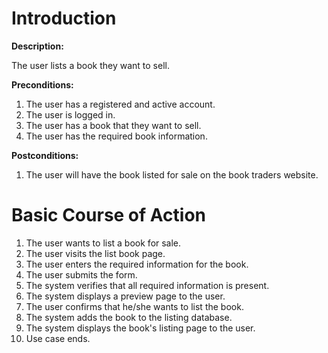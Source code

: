 # Introduction #

**Description:**

The user lists a book they want to sell.

**Preconditions:**
  1. The user has a registered and active account.
  1. The user is logged in.
  1. The user has a book that they want to sell.
  1. The user has the required book information.

**Postconditions:**
  1. The user will have the book listed for sale on the book traders website.

# Basic Course of Action #

  1. The user wants to list a book for sale.
  1. The user visits the list book page.
  1. The user enters the required information for the book.
  1. The user submits the form.
  1. The system verifies that all required information is present.
  1. The system displays a preview page to the user.
  1. The user confirms that he/she wants to list the book.
  1. The system adds the book to the listing database.
  1. The system displays the book's listing page to the user.
  1. Use case ends.